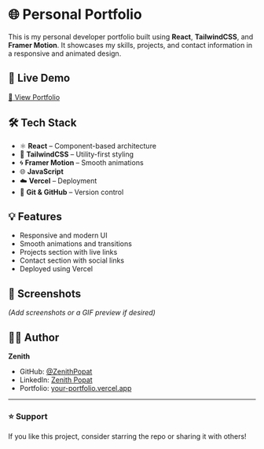 # 🌐 Personal Portfolio

This is my personal developer portfolio built using **React**, **TailwindCSS**, and **Framer Motion**. It showcases my skills, projects, and contact information in a responsive and animated design.

## 🚀 Live Demo

[🔗 View Portfolio](https://your-portfolio.vercel.app)

## 🛠️ Tech Stack

- ⚛️ **React** – Component-based architecture
- 🎨 **TailwindCSS** – Utility-first styling
- 🌀 **Framer Motion** – Smooth animations
- 🌐 **JavaScript**
- ☁️ **Vercel** – Deployment
- 🔗 **Git & GitHub** – Version control

## 💡 Features

- Responsive and modern UI
- Smooth animations and transitions
- Projects section with live links
- Contact section with social links
- Deployed using Vercel

## 📸 Screenshots

*(Add screenshots or a GIF preview if desired)*

## 🧑‍💻 Author

**Zenith**  
- GitHub: [@ZenithPopat](https://github.com/ZenithPopat)
- LinkedIn: [Zenith Popat](https://www.linkedin.com/in/zenith-popat/)  
- Portfolio: [your-portfolio.vercel.app](https://your-portfolio.vercel.app)

---

### ⭐️ Support

If you like this project, consider starring the repo or sharing it with others!
